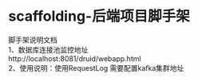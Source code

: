 # scaffolding-后端项目脚手架
脚手架说明文档</br>
1、数据库连接池监控地址</br>
http://localhost:8081/druid/webapp.html
</br>
2、使用说明：使用RequestLog 需要配置kafka集群地址</br>

